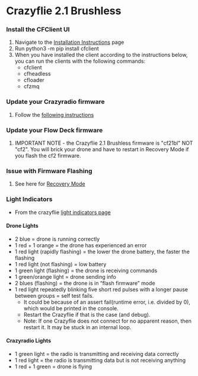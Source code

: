 # Crazyflie 2.1 Brushless

### Install the CFClient UI
1. Navigate to the [Installation Instructions](https://www.bitcraze.io/documentation/repository/crazyflie-clients-python/master/installation/install/) page
2. Run python3 -m pip install cfclient
3. When you have installed the client according to the instructions below, you can run the clients with the following commands:
    * cfclient
    * cfheadless
    * cfloader
    * cfzmq

### Update your Crazyradio firmware
1. Follow the [following instructions](https://www.bitcraze.io/documentation/tutorials/getting-started-with-crazyradio-2-0/)

### Update your Flow Deck firmware
1. IMPORTANT NOTE - the Crazyflie 2.1 Brushless firmware is "cf21bl" NOT "cf2". You will brick your drone and have to restart in Recovery Mode if you flash the cf2 firmware.

### Issue with Firmware Flashing
1. See here for [Recovery Mode](https://www.bitcraze.io/documentation/repository/crazyflie-clients-python/master/userguides/recovery-mode/)

### Light Indicators
* From the crazyflie [light indicators page](https://crazyflie-docs.readthedocs.io/en/latest/getting_started/light_indicators.html)

#### Drone Lights
* 2 blue = drone is running correctly
* 1 red + 1 orange = the drone has experienced an error
* 1 red light (rapidly flashing) = the lower the drone battery, the faster the flashing 
* 1 red light (not flashing) = low battery
* 1 green light (flashing) = the drone is receiving commands
* 1 green/orange light = drone sending info
* 2 blues (flashing) = the drone is in “flash firmware” mode
* 1 red light repeatedly blinking five short red pulses with a longer pause between groups = self test fails. 
    * It could be because of an assert fail(runtime error, i.e. divided by 0), which would be printed in the console. 
    * Restart the Crazyflie if that is the case (and debug).
    * Note: If one Crazyflie does not connect for no apparent reason, then restart it. It may be stuck in an internal loop.

#### Crazyradio Lights
* 1 green light = the radio is transmitting and receiving data correctly
* 1 red light = the radio is transmitting data but is not receiving anything
* 1 red + 1 green = drone is flying
